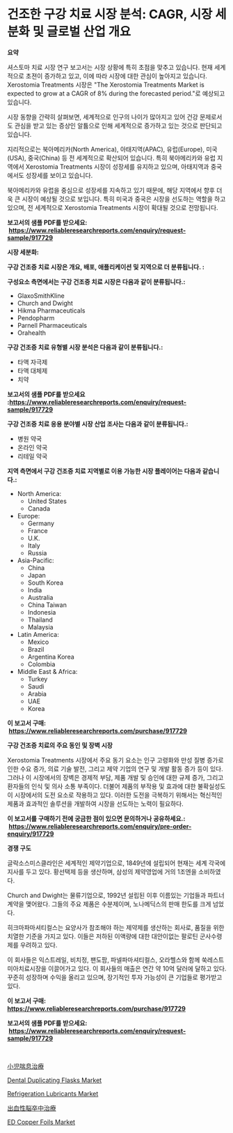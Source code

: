 <p><h1>건조한 구강 치료 시장 분석: CAGR, 시장 세분화 및 글로벌 산업 개요</h1></p><p><strong>요약</strong></p>
<p><p>셔스토마 치료 시장 연구 보고서는 시장 상황에 특히 초점을 맞추고 있습니다. 현재 세계적으로 초젼이 증가하고 있고, 이에 따라 시장에 대한 관심이 높아지고 있습니다. Xerostomia Treatments 시장은 "The Xerostomia Treatments Market is expected to grow at a CAGR of 8% during the forecasted period."로 예상되고 있습니다.</p><p>시장 동향을 간략히 살펴보면, 세계적으로 인구의 나이가 많아지고 있어 건강 문제로서도 관심을 받고 있는 증상인 알튬으로 인해 세계적으로 증가하고 있는 것으로 판단되고 있습니다.</p><p>지리적으로는 북아메리카(North America), 아태지역(APAC), 유럽(Europe), 미국(USA), 중국(China) 등 전 세계적으로 확산되어 있습니다. 특히 북아메리카와 유럽 지역에서 Xerostomia Treatments 시장이 성장세를 유지하고 있으며, 아태지역과 중국에서도 성장세를 보이고 있습니다.</p><p>북아메리카와 유럽을 중심으로 성장세를 지속하고 있기 때문에, 해당 지역에서 향후 더욱 큰 시장이 예상될 것으로 보입니다. 특히 미국과 중국은 시장을 선도하는 역할을 하고 있으며, 전 세계적으로 Xerostomia Treatments 시장이 확대될 것으로 전망됩니다.</p></p>
<p><strong>보고서의 샘플 PDF를 받으세요: &nbsp;<a href="https://www.reliableresearchreports.com/enquiry/request-sample/917729">https://www.reliableresearchreports.com/enquiry/request-sample/917729</a></strong></p>
<p><strong>시장 세분화:</strong></p>
<p><strong> 구강 건조증 치료 시장은 개요, 배포, 애플리케이션 및 지역으로 더 분류됩니다. :</strong></p>
<p><strong>구성요소 측면에서는 구강 건조증 치료 시장은 다음과 같이 분류됩니다.:</strong></p>
<p><ul><li>GlaxoSmithKline</li><li>Church and Dwight</li><li>Hikma Pharmaceuticals</li><li>Pendopharm</li><li>Parnell Pharmaceuticals</li><li>Orahealth</li></ul></p>
<p><strong> 구강 건조증 치료 유형별 시장 분석은 다음과 같이 분류됩니다.:</strong></p>
<p><ul><li>타액 자극제</li><li>타액 대체제</li><li>치약</li></ul></p>
<p><strong>보고서의 샘플 PDF를 받으세요 :<a href="https://www.reliableresearchreports.com/enquiry/request-sample/917729">https://www.reliableresearchreports.com/enquiry/request-sample/917729</a></strong></p>
<p><strong> 구강 건조증 치료 응용 분야별 시장 산업 조사는 다음과 같이 분류됩니다.:</strong></p>
<p><ul><li>병원 약국</li><li>온라인 약국</li><li>리테일 약국</li></ul></p>
<p><strong>지역 측면에서 구강 건조증 치료 지역별로 이용 가능한 시장 플레이어는 다음과 같습니다.:</strong></p>
<p><ul>
    <li>
        North America:
        <ul>
            <li>United States</li>
            <li>Canada</li>
        </ul>
    </li>
    <li>
        Europe:
        <ul>
            <li>Germany</li>
            <li>France</li>
            <li>U.K.</li>
            <li>Italy</li>
            <li>Russia</li>
        </ul>
    </li>
    <li>
        Asia-Pacific:
        <ul>
            <li>China</li>
            <li>Japan</li>
            <li>South Korea</li>
            <li>India</li>
            <li>Australia</li>
            <li>China Taiwan</li>
            <li>Indonesia</li>
            <li>Thailand</li>
            <li>Malaysia</li>
        </ul>
    </li>
    <li>
        Latin America:
        <ul>
            <li>Mexico</li>
            <li>Brazil</li>
            <li>Argentina Korea</li>
            <li>Colombia</li>
        </ul>
    </li>
    <li>
        Middle East & Africa:
        <ul>
            <li>Turkey</li>
            <li>Saudi</li>
            <li>Arabia</li>
            <li>UAE</li>
            <li>Korea</li>
        </ul>
    </li>
    </ul></p>
<p><strong>이 보고서 구매: &nbsp;<a href="https://www.reliableresearchreports.com/purchase/917729">https://www.reliableresearchreports.com/purchase/917729</a></strong></p>
<p><strong>구강 건조증 치료의 주요 동인 및 장벽 시장</strong></p>
<p><p>Xerostomia Treatments 시장에서 주요 동기 요소는 인구 고령화와 만성 질병 증가로 인한 수요 증가, 의료 기술 발전, 그리고 제약 기업의 연구 및 개발 활동 증가 등이 있다. 그러나 이 시장에서의 장벽은 경제적 부담, 제품 개발 및 승인에 대한 규제 증가, 그리고 환자들의 인식 및 의사 소통 부족이다. 더불어 제품의 부작용 및 효과에 대한 불확실성도 이 시장에서의 도전 요소로 작용하고 있다. 이러한 도전을 극복하기 위해서는 혁신적인 제품과 효과적인 솔루션을 개발하여 시장을 선도하는 노력이 필요하다.</p></p>
<p><strong>이 보고서를 구매하기 전에 궁금한 점이 있으면 문의하거나 공유하세요.: &nbsp;<a href="https://www.reliableresearchreports.com/enquiry/pre-order-enquiry/917729">https://www.reliableresearchreports.com/enquiry/pre-order-enquiry/917729</a></strong></p>
<p><strong>경쟁 구도</strong></p>
<p><p>글락소스미스클라인은 세계적인 제약기업으로, 1849년에 설립되어 현재는 세계 각국에 지사를 두고 있다. 황선택제 등을 생산하며, 삼성의 제약영업에 거의 1조엔을 소비하였다.</p><p>Church and Dwight는 물류기업으로, 1992년 설립된 이후 이름있는 기업들과 파트너 계약을 맺어왔다. 그들의 주요 제품은 수분제이며, 노나메딕스의 판매 한도를 크게 넘었다.</p><p>히크마파마셔티컬스는 요양사가 참조해야 하는 제약제를 생산하는 회사로, 품질을 위한 치열한 기준을 가지고 있다. 이들은 저하된 이액량에 대한 대안이없는 팔로틴 군사수령제를 우려하고 있다.</p><p>이 회사들은 익스트레일, 비치정, 팬도팜, 파넬파마셔티컬스, 오라헬스와 함께 쑥레스트미아치료시장을 이끌어가고 있다. 이 회사들의 매출은 연간 약 10억 달러에 달하고 있다. 꾸준히 성장하며 수익을 올리고 있으며, 장기적인 투자 가능성이 큰 기업들로 평가받고 있다.</p></p>
<p><strong>이 보고서 구매: &nbsp; <a href="https://www.reliableresearchreports.com/purchase/917729">https://www.reliableresearchreports.com/purchase/917729</a></strong></p>
<p><strong>보고서의 샘플 PDF를 받으세요: &nbsp;<a href="https://www.reliableresearchreports.com/enquiry/request-sample/917729">https://www.reliableresearchreports.com/enquiry/request-sample/917729</a></strong><strong></strong></p>
<p>&nbsp;</p>
<p><p><a href="https://medium.com/@dioncollins8227/%E5%B0%8F%E5%85%90%E5%96%98%E6%81%AF%E6%B2%BB%E7%99%82%E5%B8%82%E5%A0%B4%E3%81%AE%E3%82%B7%E3%82%A7%E3%82%A2%E3%81%AE%E9%80%B2%E5%8C%96%E3%81%A8%E5%B8%82%E5%A0%B4%E6%88%90%E9%95%B7%E3%83%88%E3%83%AC%E3%83%B3%E3%83%89-2024%E5%B9%B4%E3%81%8B%E3%82%892031%E5%B9%B4%E3%81%BE%E3%81%A7-83df558b975d">小児喘息治療</a></p><p><a href="https://frill-swim-3cd.notion.site/Dental-Duplicating-Flasks-Market-Size-Evaluating-its-Market-Trends-Growth-and-Projections-2024--5a86d77e28904061bf679960dc594acb">Dental Duplicating Flasks Market</a></p><p><a href="https://view.publitas.com/reportprime-1/refrigeration-lubricants-market-a-comprehensive-report-of-its-market-share-growth-trends-2024-2031/">Refrigeration Lubricants Market</a></p><p><a href="https://medium.com/@dioncollins8227/%E5%87%BA%E8%A1%80%E6%80%A7%E8%84%B3%E5%8D%92%E4%B8%AD%E6%B2%BB%E7%99%82%E5%B8%82%E5%A0%B4%E6%8C%87%E6%A8%99%E3%81%AE%E8%A7%A3%E8%AA%AD-%E5%B8%82%E5%A0%B4%E3%82%B7%E3%82%A7%E3%82%A2-%E3%83%88%E3%83%AC%E3%83%B3%E3%83%89-%E6%88%90%E9%95%B7%E3%83%91%E3%82%BF%E3%83%BC%E3%83%B3-f45e6b9f0389">出血性脳卒中治療</a></p><p><a href="https://github.com/jhcraigie/Market-Research-Report-List-2/blob/main/ed-copper-foils-market.md">ED Copper Foils Market</a></p></p>
